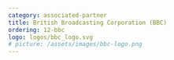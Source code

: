 ```yaml
---
category: associated-partner
title: British Broadcasting Corporation (BBC)
ordering: 12-bbc
logo: logos/bbc_logo.svg
# picture: /assets/images/bbc-logo.png
---
```

